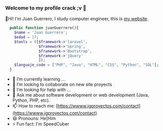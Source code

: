 ### Welcome to my profile crack ;v 👋

🙌Hi! I'm Juan Guerrero, I study computer engineer, this is [my website](https://www.jgproyectos.com/).
```php
  public function juanGuerrero(){
    $name = 'Juan Guerrero';
    $edad = 17;
    $tools = ([$framework->'laravel', 
               $framework->'Spring',
               $framework->'Bootstrap',
               $framework->'jQuery'
               ]);
    $languaje_code = ["PHP", "Java", "HTML", "CSS", "Python", "SQL"];
  }
```
- 🌱 I’m currently learning ...
- 👯 I’m looking to collaborate on new site proyects
- 🤔 I’m looking for help with ...
- 💬 Ask me about software development or web development (Java, Python, PHP, etc).
- 📫 How to reach me: [https://wwww.jgproyectos.com/contact](https://wwww.jgproyectos.com/contact)
- 😄 Pronouns: He|Him
- ⚡ Fun fact: I'm SpeedCuber

